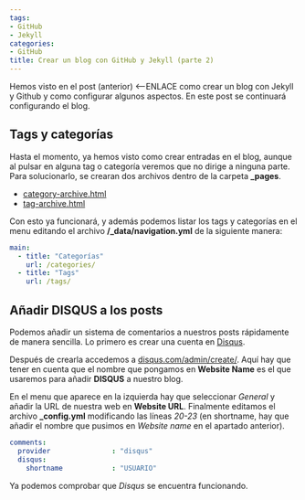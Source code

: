 ```yaml
---
tags:
- GitHub
- Jekyll
categories:
- GitHub
title: Crear un blog con GitHub y Jekyll (parte 2)
---
```


Hemos visto en el post (anterior) <--ENLACE como crear un blog con Jekyll y Github y como configurar algunos aspectos. En este post se continuará configurando el blog.

## Tags y categorías

Hasta el momento, ya hemos visto como crear entradas en el blog, aunque al pulsar en alguna tag o categoría veremos que no dirige a ninguna parte. Para solucionarlo, se crearan dos archivos dentro de la carpeta **_pages**.

* [category-archive.html](https://github.com/mmistakes/minimal-mistakes/blob/gh-pages/_pages/category-archive.html)
* [tag-archive.html](https://github.com/mmistakes/minimal-mistakes/blob/gh-pages/_pages/tag-archive.html)

Con esto ya funcionará, y además podemos listar los tags y categorías en el menu editando el archivo **/_data/navigation.yml** de la siguiente manera:

```yml
main:
  - title: "Categorías"
    url: /categories/
  - title: "Tags"
    url: /tags/


```

## Añadir DISQUS a los posts

Podemos añadir un sistema de comentarios a nuestros posts rápidamente de manera sencilla. Lo primero es crear una cuenta en [Disqus](https://disqus.com/). 

Después de crearla accedemos a [disqus.com/admin/create/](https://disqus.com/admin/create/). Aquí hay que tener en cuenta que el nombre que pongamos en **Website Name** es el que usaremos para añadir **DISQUS** a nuestro blog.

En el menu que aparece en la izquierda hay que seleccionar *General* y añadir la URL de nuestra web en **Website URL**. Finalmente editamos el archivo **_config.yml** modificando las líneas *20-23* (en shortname, hay que añadir el nombre que pusimos en *Website name* en el apartado anterior).

```yml
comments:
  provider               : "disqus"
  disqus:
    shortname            : "USUARIO"
```

Ya podemos comprobar que *Disqus* se encuentra funcionando.
